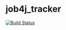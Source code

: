 # job4j_tracker

[![Build Status](https://app.travis-ci.com/Artemy-jzs-161/job4j_tracker.svg?branch=master)](https://app.travis-ci.com/Artemy-jzs-161/job4j_tracker)